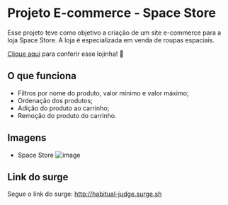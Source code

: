 # Projeto E-commerce - Space Store

Esse projeto teve como objetivo a criação de um site e-commerce para a loja Space Store. A loja é especializada em venda de roupas espaciais.

[Clique aqui](http://habitual-judge.surge.sh) para conferir esse lojinha! :star_struck:

## O que funciona
- Filtros por nome do produto, valor mínimo e valor máximo;
- Ordenação dos produtos;
- Adição do produto ao carrinho;
- Remoção do produto do carrinho.

## Imagens
- Space Store
![image](https://user-images.githubusercontent.com/102440200/180675609-90092ffc-624b-4aeb-814f-5af06a4623b4.png)

## Link do surge
Segue o link do surge: http://habitual-judge.surge.sh
